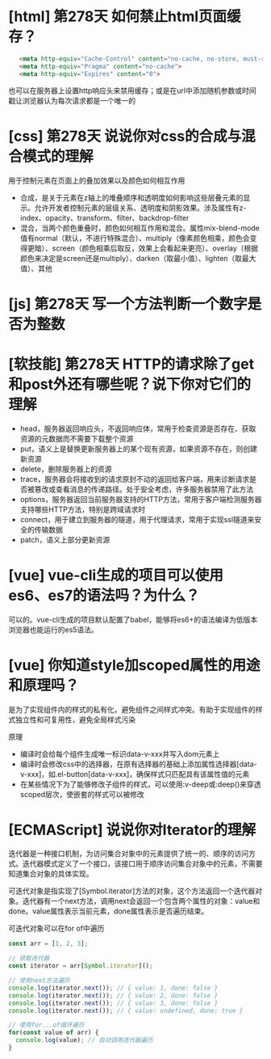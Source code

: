 # [html] 第278天 如何禁止html页面缓存？

```html
   <meta http-equiv="Cache-Control" content="no-cache, no-store, must-revalidate">
   <meta http-equiv="Pragma" content="no-cache">
   <meta http-equiv="Expires" content="0">
```
也可以在服务器上设置http响应头来禁用缓存；或是在url中添加随机参数或时间戳让浏览器认为每次请求都是一个唯一的

# [css] 第278天 说说你对css的合成与混合模式的理解 

用于控制元素在页面上的叠加效果以及颜色如何相互作用

- 合成，是关于元素在z轴上的堆叠顺序和透明度如何影响这些层叠元素的显示。允许开发者控制元素的层级关系、透明度和阴影效果。涉及属性有z-index、opacity、transform、filter、backdrop-filter
- 混合，当两个颜色重叠时，颜色如何相互作用和混合。属性mix-blend-mode值有normal（默认，不进行特殊混合）、multiply（像素颜色相乘，颜色会变得更暗）、screen（颜色相乘后取反，效果上会看起来更亮）、overlay（根据颜色来决定是screen还是multiply）、darken（取最小值）、lighten（取最大值）、其他

# [js] 第278天 写一个方法判断一个数字是否为整数

# [软技能] 第278天 HTTP的请求除了get和post外还有哪些呢？说下你对它们的理解

- head，服务器返回响应头，不返回响应体，常用于检查资源是否存在、获取资源的元数据而不需要下载整个资源
- put，语义上是替换更新服务器上的某个现有资源，如果资源不存在，则创建新资源
- delete，删除服务器上的资源
- trace，服务器会将接收到的请求原封不动的返回给客户端，用来诊断请求是否被篡改或查看消息的传递路径。处于安全考虑，许多服务器禁用了此方法
- options，服务器返回当前服务器支持的HTTP方法，常用于客户端检测服务器支持哪些HTTP方法，特别是跨域请求时
- connect，用于建立到服务器的隧道，用于代理请求，常用于实现ssl隧道来安全的传输数据
- patch，语义上部分更新资源

# [vue] vue-cli生成的项目可以使用es6、es7的语法吗？为什么？

可以的。vue-cli生成的项目默认配置了babel，能够将es6+的语法编译为低版本浏览器也能运行的es5语法。

# [vue] 你知道style加scoped属性的用途和原理吗？

是为了实现组件内的样式的私有化，避免组件之间样式冲突。有助于实现组件的样式独立性和可复用性，避免全局样式污染

原理
- 编译时会给每个组件生成唯一标识data-v-xxx并写入dom元素上
- 编译时会修改css中的选择器，在原有选择器的基础上添加属性选择器[data-v-xxx]，如.el-button[data-v-xxx]，确保样式只匹配具有该属性值的元素
- 在某些情况下为了能够修改子组件的样式，可以使用:v-deep或:deep()来穿透scoped层次，使嵌套的样式可以被修改

# [ECMAScript] 说说你对Iterator的理解

迭代器是一种接口机制，为访问集合对象中的元素提供了统一的、顺序的访问方式。迭代器模式定义了一个接口，该接口用于顺序访问集合对象中的元素，不需要知道集合对象的具体实现。

可迭代对象是指实现了[Symbol.iterator]方法的对象，这个方法返回一个迭代器对象。迭代器有一个next方法，调用next会返回一个包含两个属性的对象：value和done。value属性表示当前元素，done属性表示是否遍历结束。

可迭代对象可以在for of中遍历
```javascript
const arr = [1, 2, 3];

// 获取迭代器
const iterator = arr[Symbol.iterator]();

// 使用next方法遍历
console.log(iterator.next()); // { value: 1, done: false }
console.log(iterator.next()); // { value: 2, done: false }
console.log(iterator.next()); // { value: 3, done: false }
console.log(iterator.next()); // { value: undefined, done: true }

// 使用for...of循环遍历
for(const value of arr) {
  console.log(value); // 自动调用迭代器遍历
}

```
